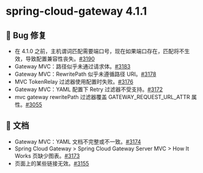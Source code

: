 # spring-cloud-gateway 4.1.1

## 🐞 Bug 修复

- 在 4.1.0 之前，主机谓词匹配需要端口号，现在如果端口存在，匹配将不生效，导致配置兼容性丧失。[#3190](https://github.com/spring-cloud/spring-cloud-gateway/issues/3190)
- Gateway MVC：路径似乎未通过请求体。[#3183](https://github.com/spring-cloud/spring-cloud-gateway/issues/3183)
- Gateway MVC：RewritePath 似乎未遵循路径 URI。[#3178](https://github.com/spring-cloud/spring-cloud-gateway/issues/3178)
- MVC TokenRelay 过滤器使用配置时失败。[#3176](https://github.com/spring-cloud/spring-cloud-gateway/issues/3176)
- Gateway MVC：YAML 配置下 Retry 过滤器不受支持。[#3172](https://github.com/spring-cloud/spring-cloud-gateway/issues/3172)
- mvc gateway rewritePath 过滤器覆盖 GATEWAY_REQUEST_URL_ATTR 属性。[#3055](https://github.com/spring-cloud/spring-cloud-gateway/issues/3055)

## 📔 文档

- Gateway MVC：YAML 文档不完整或不一致。[#3174](https://github.com/spring-cloud/spring-cloud-gateway/issues/3174)
- Spring Cloud Gateway > Spring Cloud Gateway Server MVC > How It Works 页缺少图表。[#3173](https://github.com/spring-cloud/spring-cloud-gateway/issues/3173)
- 页面上的某些链接无效。[#3155](https://github.com/spring-cloud/spring-cloud-gateway/issues/3155)
```